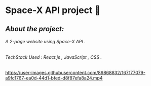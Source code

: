 # Space-X API project 🚀 
## *****About the project:*****
###### A 2-page website using Space-X API .
###### TechStack Used : React.js , JavaScript , CSS .


https://user-images.githubusercontent.com/89868832/167177079-a9fc1767-ea0d-44d1-bfed-d8f87efa8a24.mp4

